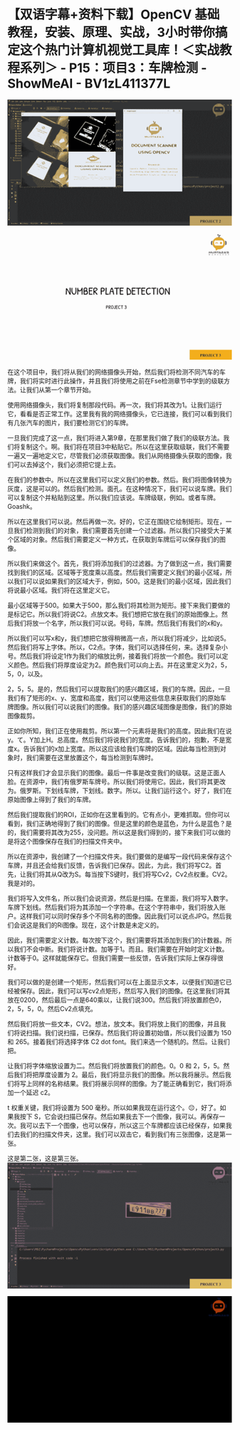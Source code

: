 # 【双语字幕+资料下载】OpenCV 基础教程，安装、原理、实战，3小时带你搞定这个热门计算机视觉工具库！＜实战教程系列＞ - P15：项目3：车牌检测 - ShowMeAI - BV1zL411377L

![](img/0e09dc4e2f876e78a723795998668d6e_0.png)

![](img/0e09dc4e2f876e78a723795998668d6e_1.png)

在这个项目中，我们将从我们的网络摄像头开始，然后我们将检测不同汽车的车牌，我们将实时进行此操作，并且我们将使用之前在Fse检测章节中学到的级联方法。让我们从第一个章节开始。

使用网络摄像头，我们将复制那段代码。再一次，我们将其改为1。让我们运行它，看看是否正常工作。这里我有我的网络摄像头，它已连接，我们可以看到我们有几张汽车的图片，我们要检测它们的车牌。

一旦我们完成了这一点，我们将进入第9章，在那里我们做了我们的级联方法。我们将复制这个。啊。我们将在项目3中粘贴它。所以在这里获取级联，我们不需要一遍又一遍地定义它，尽管我们必须获取图像。我们从网络摄像头获取的图像，我们可以去掉这个，我们必须把它提上去。

在我们的参数中。所以在这里我们可以定义我们的参数。然后。我们将图像转换为灰度，这是可以的。然后我们检测。面孔。在这种情况下，我们可以说车牌。我们可以复制这个并粘贴到这里。所以我们应该说。车牌级联，例如。或者车牌。Goashk。

所以在这里我们可以说。然后再做一次。好的，它正在围绕它绘制矩形。现在，一旦我们检测到我们的对象，我们需要首先创建一个过滤器。所以我们只接受大于某个区域的对象。然后我们需要定义一种方式，在获取到车牌后可以保存我们的图像。

所以我们来做这个。首先，我们将添加我们的过滤器。为了做到这一点，我们需要找到我们的区域。区域等于宽度乘以高度。然后我们需要定义我们的最小区域，所以我们可以说如果我们的区域大于，例如，500。这是我们的最小区域，因此我们将说最小区域。我们将在这里定义它。

最小区域等于500。如果大于500，那么我们将其检测为矩形。接下来我们要做的是标记它。所以我们将说C2。点放文本。我们想把它放在我们的原始图像上。然后我们将放一个名字，所以我们可以说。号码，车牌。然后我们有我们的x和y。

所以我们可以写x和y，我们想把它放得稍微高一点，所以我们将减少，比如说5。然后我们将写上字体。所以，C2点。字体，我们可以选择任何，来。选择复杂小号。然后我们将设定1作为我们的缩放比例，接着我们将放一个颜色。我们可以定义颜色。然后我们将厚度设定为2。颜色我们可以向上去。并在这里定义为2，5，5，0，以及。

2，5，5。是的，然后我们可以提取我们的感兴趣区域，我们的车牌。因此，一旦我们有了矩形的x、y、宽度和高度，我们可以使用这些信息来获取我们的原始车牌图像。所以我们可以说我们的图像。我们的感兴趣区域图像是图像，我们的原始图像裁剪。

正如你所知，我们正在使用裁剪。所以第一个元素将是我们的高度。因此我们在说y。て。Y加上H。总高度。然后我们将说我们的宽度。告诉我们的，抱歉，不是宽度x。告诉我们的x加上宽度。所以这应该给我们车牌的区域。因此每当检测到对象时，我们需要在这里放置这个，每当检测到车牌时。

只有这样我们才会显示我们的图像。最后一件事是改变我们的级联。这是正面人脸。在资源中，我们有俄罗斯车牌号。所以我们将使用它。因此，我们将其更改为。俄罗斯。下划线车牌，下划线。数字。所以。让我们运行这个。好了，我们在原始图像上得到了我们的车牌。

然后我们提取我们的ROI，正如你在这里看到的。它有点小，更难抓取。但你可以看到，我们正确地得到了我们的图像。但是这里的颜色是蓝色，为什么是蓝色？是的，我们需要将其改为255，没问题。所以这是我们得到的，接下来我们可以做的是将这个图像保存在我们的扫描文件夹中。

所以在资源中，我创建了一个扫描文件夹。我们要做的是编写一段代码来保存这个车牌，并且还会给我们反馈，告诉我们已保存。因此，为此，我们将写C2。首先，让我们将其从Q改为S。每当按下S键时，我们将写Cv2，Cv2点权重。CV2。我是对的。

我们将写入文件名，所以我们会说资源，然后是扫描。在里面，我们将写入数字。车牌下划线。然后我们将为其添加一个字符串。在这个字符串中，我们将放入账户。这样我们可以同时保存多个不同名称的图像。因此我们可以说点JPG。然后我们会说这是我们的Ri图像。现在，这个计数是未定义的。

因此，我们需要定义计数。每次按下这个，我们需要将其添加到我们的计数器。所以我们不会中断。我们将说计数。加等于1。而且。我们需要在开始时定义计数。计数等于0。这样就能保存它。但我们需要一些反馈，告诉我们实际上保存得很好。

我们可以做的是创建一个矩形，然后我们可以在上面显示文本，以便我们知道它已经被保存。因此，我们可以写cv2点矩形，然后写入我们的图像。在这里我们将其放在0200，然后最后一点是640乘以，让我们说300。然后我们将放置颜色0，2，5，5，0。然后Cv2点填充。

然后我们将放一些文本，CV2。想法，放文本。我们将放上我们的图像，并且我们将说扫描。我们说扫描，已保存。然后我们将设置初始值，所以我们设置为 150 和 265。接着我们将选择字体 C2 dot font。我们来选一个随机的。然后。让我们把。

让我们将字体缩放设置为二。然后我们将放置我们的颜色。0。0 和 2，5，5。然后我们将把厚度设置为 2。最后，我们将显示我们的图像。所以我将展示。然后我们将写上同样的名称结果。我们将展示同样的图像。为了能正确看到它，我们将添加一个延迟 c2。

t 权重关键，我们将设置为 500 毫秒。所以如果我现在运行这个。😔，好了。如果我按下 S，它会说扫描已保存。然后如果我去下一个图像，我可以。再保存一次。我可以去下一个图像，也可以保存，所以这三个车牌都应该已经保存，如果我们去我们的扫描文件夹，这里。我们可以双击它，看到我们有三张图像，这是第一张。

这是第二张，这是第三张。![](img/0e09dc4e2f876e78a723795998668d6e_3.png)

![](img/0e09dc4e2f876e78a723795998668d6e_4.png)
